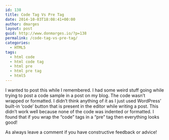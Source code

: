 ```yaml
---
id: 138
title: Code Tag Vs Pre Tag
date: 2014-10-03T18:08:41+00:00
author: dmarges
layout: post
guid: http://www.donmarges.io/?p=138
permalink: /code-tag-vs-pre-tag/
categories:
  - HTML5
tags:
  - html code
  - html code tag
  - html pre
  - html pre tag
  - html5
---
```

I wanted to post this while I remembered. I had some weird stuff going while trying to post a code sample in a post on my blog. The code wasn&#8217;t wrapped or formatted. I didn&#8217;t think anything of it as I just used WordPress&#8217; built-in &#8216;code&#8217; button that is present in the editor while writing a post. This didn&#8217;t work well because none of the code was indented or formatted. I found that if you wrap the &#8220;code&#8221; tags in a &#8220;pre&#8221; tag then everything looks good!

As always leave a comment if you have constructive feedback or advice!